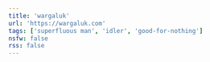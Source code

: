 ```yaml
---
title: 'wargaluk'
url: 'https://wargaluk.com'
tags: ['superfluous man', 'idler', 'good-for-nothing']
nsfw: false
rss: false
---
```

